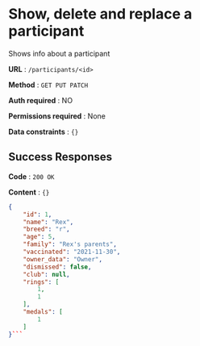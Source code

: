 # Show, delete and replace a participant

Shows info about a participant

**URL** : `/participants/<id>`

**Method** : `GET PUT PATCH`

**Auth required** : NO

**Permissions required** : None

**Data constraints** : `{}`

## Success Responses

**Code** : `200 OK`

**Content** : `{}`

```json
{
    "id": 1,
    "name": "Rex",
    "breed": "r",
    "age": 5,
    "family": "Rex's parents",
    "vaccinated": "2021-11-30",
    "owner_data": "Owner",
    "dismissed": false,
    "club": null,
    "rings": [
        1,
        1
    ],
    "medals": [
        1
    ]
}```
